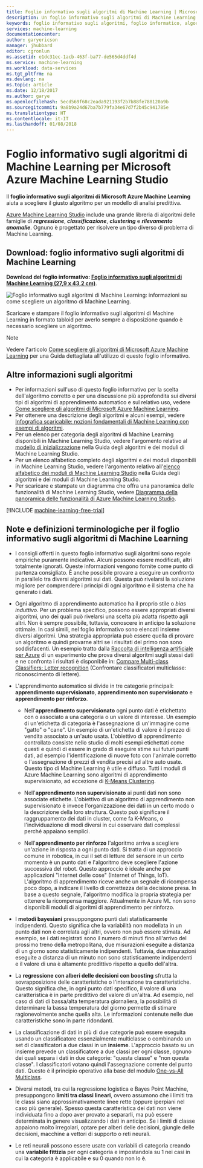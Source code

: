 ```yaml
---
title: Foglio informativo sugli algoritmi di Machine Learning | Microsoft Docs
description: Un foglio informativo sugli algoritmi di Machine Learning stampabile aiuta a scegliere il giusto algoritmo per il proprio modello predittivo in Azure Machine Learning Studio.
keywords: foglio informativo sugli algoritmi, foglio informatico, algoritmo di machine learning
services: machine-learning
documentationcenter: 
author: garyericson
manager: jhubbard
editor: cgronlun
ms.assetid: e1dc31ec-1acb-463f-ba77-de565d4ddf4d
ms.service: machine-learning
ms.workload: data-services
ms.tgt_pltfrm: na
ms.devlang: na
ms.topic: article
ms.date: 12/18/2017
ms.author: garye
ms.openlocfilehash: 5ecd569f68c2eada921193f2b7b88fe788120a9b
ms.sourcegitcommit: 9a8b9a24d67ba7b779fa34e67d7f2b45c941785e
ms.translationtype: HT
ms.contentlocale: it-IT
ms.lasthandoff: 01/08/2018
---
```

# <a name="machine-learning-algorithm-cheat-sheet-for-microsoft-azure-machine-learning-studio"></a>Foglio informativo sugli algoritmi di Machine Learning per Microsoft Azure Machine Learning Studio
Il **foglio informativo sugli algoritmi di Microsoft Azure Machine Learning** aiuta a scegliere il giusto algoritmo per un modello di analisi predittiva.

[Azure Machine Learning Studio](https://studio.azureml.net/) include una grande libreria di algoritmi delle famiglie di ***regressione***, ***classificazione***, ***clustering*** e ***rilevamento anomalie***. Ognuno è progettato per risolvere un tipo diverso di problema di Machine Learning.

## <a name="download-machine-learning-algorithm-cheat-sheet"></a>Download: foglio informativo sugli algoritmi di Machine Learning
**Download del foglio informativo: [Foglio informativo sugli algoritmi di Machine Learning (27,9 x 43,2 cm)](http://download.microsoft.com/download/A/6/1/A613E11E-8F9C-424A-B99D-65344785C288/microsoft-machine-learning-algorithm-cheat-sheet-v6.pdf)**.

![Foglio informativo sugli algoritmi di Machine Learning: informazioni su come scegliere un algoritmo di Machine Learning.][cheat-sheet]

[cheat-sheet]: ./media/algorithm-cheat-sheet/machine-learning-algorithm-cheat-sheet-small_v_0_6-01.png

Scaricare e stampare il foglio informativo sugli algoritmi di Machine Learning in formato tabloid per averlo sempre a disposizione quando è necessario scegliere un algoritmo.

> [!NOTE]
> Vedere l'articolo [Come scegliere gli algoritmi di Microsoft Azure Machine Learning](algorithm-choice.md) per una Guida dettagliata all'utilizzo di questo foglio informativo.
> 
> 

## <a name="more-help-with-algorithms"></a>Altre informazioni sugli algoritmi
* Per informazioni sull'uso di questo foglio informativo per la scelta dell'algoritmo corretto e per una discussione più approfondita sui diversi tipi di algoritmi di apprendimento automatico e sul relativo uso, vedere [Come scegliere gli algoritmi di Microsoft Azure Machine Learning](algorithm-choice.md).
* Per ottenere una descrizione degli algoritmi e alcuni esempi, vedere [Infografica scaricabile: nozioni fondamentali di Machine Learning con esempi di algoritmi](basics-infographic-with-algorithm-examples.md).
* Per un elenco per categoria degli algoritmi di Machine Learning disponibili in Machine Learning Studio, vedere l'argomento relativo al [modello di inizializzazione][initialize-model] nella Guida degli algoritmi e dei moduli di Machine Learning Studio.
* Per un elenco alfabetico completo degli algoritmi e dei moduli disponibili in Machine Learning Studio, vedere l'argomento relativo all'[elenco alfabetico dei moduli di Machine Learning Studio][a-z-list] nella Guida degli algoritmi e dei moduli di Machine Learning Studio.
* Per scaricare e stampate un diagramma che offra una panoramica delle funzionalità di Machine Learning Studio, vedere [Diagramma della panoramica delle funzionalità di Azure Machine Learning Studio](studio-overview-diagram.md).

[!INCLUDE [machine-learning-free-trial](../../../includes/machine-learning-free-trial.md)]

## <a name="notes-and-terminology-definitions-for-the-machine-learning-algorithm-cheat-sheet"></a>Note e definizioni terminologiche per il foglio informativo sugli algoritmi di Machine Learning

* I consigli offerti in questo foglio informativo sugli algoritmi sono regole empiriche puramente indicative. Alcuni possono essere modificati, altri totalmente ignorati. Queste informazioni vengono fornite come punto di partenza consigliato. È anche possibile provare a eseguire un confronto in parallelo tra diversi algoritmi sui dati. Questa può rivelarsi la soluzione migliore per comprendere i principi di ogni algoritmo e il sistema che ha generato i dati.

* Ogni algoritmo di apprendimento automatico ha il proprio stile o *bias induttivo*. Per un problema specifico, possono essere appropriati diversi algoritmi, uno dei quali può rivelarsi una scelta più adatta rispetto agli altri. Non è sempre possibile, tuttavia, conoscere in anticipo la soluzione ottimale. In casi simili, nel foglio informativo sono elencati insieme diversi algoritmi. Una strategia appropriata può essere quella di provare un algoritmo e quindi provarne altri se i risultati del primo non sono soddisfacenti. Un esempio tratto dalla [Raccolta di intelligenza artificiale per Azure](http://gallery.cortanaintelligence.com/) di un esperimento che prova diversi algoritmi sugli stessi dati e ne confronta i risultati è disponibile in: [Compare Multi-class Classifiers: Letter recognition](http://gallery.cortanaintelligence.com/Details/a635502fc98b402a890efe21cec65b92) (Confrontare classificatori multiclasse: riconoscimento di lettere).

* L'apprendimento automatico si divide in tre categorie principali: **apprendimento supervisionato**, **apprendimento non supervisionato** e **apprendimento per rinforzo**.

  * Nell'**apprendimento supervisionato** ogni punto dati è etichettato con o associato a una categoria o un valore di interesse.  Un esempio di un'etichetta di categoria è l'assegnazione di un'immagine come "gatto" o "cane".  Un esempio di un'etichetta di valore è il prezzo di vendita associato a un'auto usata. L'obiettivo di apprendimento controllato consiste nello studio di molti esempi etichettati come questi e quindi di essere in grado di eseguire stime sui futuri punti dati, ad esempio l'identificazione di nuove foto con l'animale corretto o l'assegnazione di prezzi di vendita precisi ad altre auto usate. Questo tipo di Machine Learning è utile e diffuso. Tutti i moduli di Azure Machine Learning sono algoritmi di apprendimento supervisionato, ad eccezione di [K-Means Clustering][k-means-clustering].

  * Nell'**apprendimento non supervisionato** ai punti dati non sono associate etichette. L'obiettivo di un algoritmo di apprendimento non supervisionato è invece l'organizzazione dei dati in un certo modo o la descrizione della loro struttura. Questo può significare il raggruppamento dei dati in cluster, come fa K-Means, o l'individuazione di modi diversi in cui osservare dati complessi perché appaiano semplici.

  * Nell'**apprendimento per rinforzo** l'algoritmo arriva a scegliere un'azione in risposta a ogni punto dati. Si tratta di un approccio comune in robotica, in cui il set di letture del sensore in un certo momento è un punto dati e l'algoritmo deve scegliere l'azione successiva del robot. Questo approccio è ideale anche per applicazioni "Internet delle cose" (Internet of Things, IoT). L'algoritmo di apprendimento riceve anche un segnale di ricompensa poco dopo, a indicare il livello di correttezza della decisione presa. In base a questo segnale, l'algoritmo modifica la propria strategia per ottenere la ricompensa maggiore. Attualmente in Azure ML non sono disponibili moduli di algoritmi di apprendimento per rinforzo.

* I **metodi bayesiani** presuppongono punti dati statisticamente indipendenti. Questo significa che la variabilità non modellata in un punto dati non è correlata agli altri, ovvero non può essere stimata. Ad esempio, se i dati registrati sono il numero di minuti fino all'arrivo del prossimo treno della metropolitana, due misurazioni eseguite a distanza di un giorno sono statisticamente indipendenti. Tuttavia, due misurazioni eseguite a distanza di un minuto non sono statisticamente indipendenti e il valore di una è altamente predittivo rispetto a quello dell'altra.

* La **regressione con alberi delle decisioni con boosting** sfrutta la sovrapposizione delle caratteristiche o l'interazione tra caratteristiche. Questo significa che, in ogni punto dati specifico, il valore di una caratteristica è in parte predittivo del valore di un'altra. Ad esempio, nel caso di dati di bassa/alta temperatura giornaliera, la possibilità di determinare la bassa temperatura del giorno permette di stimare ragionevolmente anche quella alta. Le informazioni contenute nelle due caratteristiche sono in parte ridondanti.

* La classificazione di dati in più di due categorie può essere eseguita usando un classificatore essenzialmente multiclasse o combinando un set di classificatori a due classi in un **insieme**. L'approccio basato su un insieme prevede un classificatore a due classi per ogni classe, ognuno dei quali separa i dati in due categorie: "questa classe" e "non questa classe". I classificatori votano quindi l'assegnazione corrente del punto dati. Questo è il principio operativo alla base del modulo [One-vs-All Multiclass][one-vs-all-multiclass].

* Diversi metodi, tra cui la regressione logistica e Bayes Point Machine, presuppongono **limiti tra classi lineari**, ovvero assumono che i limiti tra le classi siano approssimativamente linee rette (oppure iperpiani nel caso più generale). Spesso questa caratteristica dei dati non viene individuata fino a dopo aver provato a separarli, ma può essere determinata in genere visualizzando i dati in anticipo. Se i limiti di classe appaiono molto irregolari, optare per alberi delle decisioni, giungle delle decisioni, macchine a vettori di supporto o reti neurali.

* Le reti neurali possono essere usate con variabili di categoria creando una **variabile fittizia** per ogni categoria e impostandola su 1 nei casi in cui la categoria è applicabile e su 0 quando non lo è.


<!-- This is how you can embed a link in an image in HTML. Don't know how to do this in markdown.
<a href="http://download.microsoft.com/download/A/6/1/A613E11E-8F9C-424A-B99D-65344785C288/microsoft-machine-learning-algorithm-cheat-sheet.pdf">
<img src="C:\Users\garye\azure-docs-pr\articles\media\machine-learning-algorithm-cheat-sheet\cheat-sheet-small.png">
</a>
-->

<!-- Module References -->
[a-z-list]: https://msdn.microsoft.com/library/azure/dn906033.aspx
[initialize-model]: https://msdn.microsoft.com/library/azure/0c67013c-bfbc-428b-87f3-f552d8dd41f6/
[k-means-clustering]: https://msdn.microsoft.com/library/azure/5049a09b-bd90-4c4e-9b46-7c87e3a36810/
[one-vs-all-multiclass]: https://msdn.microsoft.com/library/azure/7191efae-b4b1-4d03-a6f8-7205f87be664/
